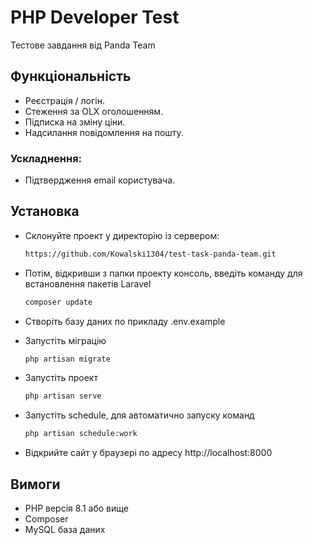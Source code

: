 # PHP Developer Test

Тестове завдання від Panda Team

## Функціональність

- Реєстрація / логін.
- Стеження за OLX оголошенням.
- Підписка на зміну ціни.
- Надсилання повідомлення на пошту.

### Ускладнення:
- Підтвердження email користувача.

## Установка

- Склонуйте проект у директорію із сервером:
    ```bash
  https://github.com/Kowalski1304/test-task-panda-team.git
- Потім, відкривши з папки проекту консоль, введіть команду для встановлення пакетів Laravel
    ```bash
  composer update
- Створіть базу даних по прикладу .env.example

- Запустіть міграцію
    ```bash
  php artisan migrate
- Запустіть проект
    ```bash
  php artisan serve
- Запустіть schedule, для автоматично запуску команд
    ```bash
  php artisan schedule:work
- Відкрийте сайт у браузері по адресу http://localhost:8000

## Вимоги

- PHP версія 8.1 або вище
- Composer
- MySQL база даних
